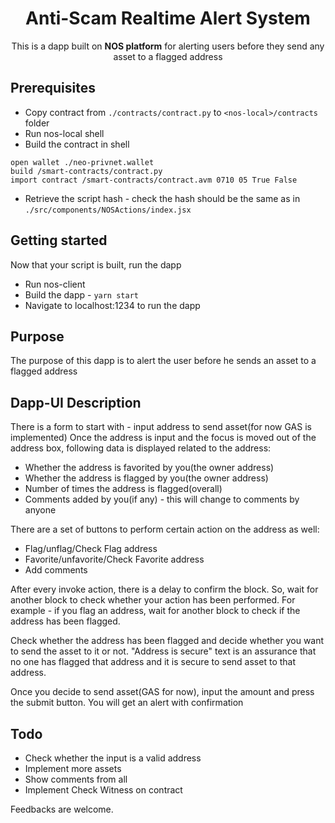 <h1 align="center">Anti-Scam Realtime Alert System</h1>

<p align="center">
  This is a dapp built on <strong>NOS platform</strong> for alerting users before they send any asset to a flagged address
</p>

## Prerequisites
* Copy contract from `./contracts/contract.py` to `<nos-local>/contracts` folder
* Run nos-local shell
* Build the contract in shell
```
open wallet ./neo-privnet.wallet
build /smart-contracts/contract.py
import contract /smart-contracts/contract.avm 0710 05 True False
```
* Retrieve the script hash - check the hash should be the same as in `./src/components/NOSActions/index.jsx`

## Getting started
Now that your script is built, run the dapp
* Run nos-client
* Build the dapp - `yarn start`
* Navigate to localhost:1234 to run the dapp


## Purpose
The purpose of this dapp is to alert the user before he sends an asset to a flagged address

## Dapp-UI Description
There is a form to start with - input address to send asset(for now GAS is implemented)
Once the address is input and the focus is moved out of the address box,
following data is displayed related to the address:

* Whether the address is favorited by you(the owner address)
* Whether the address is flagged by you(the owner address)
* Number of times the address is flagged(overall)
* Comments added by you(if any) - this will change to comments by anyone

There are a set of buttons to perform certain action on the address as well:

* Flag/unflag/Check Flag address
* Favorite/unfavorite/Check Favorite address
* Add comments

After every invoke action, there is a delay to confirm the block. So, wait for another
block to check whether your action has been performed.
For example - if you flag an address, wait for another block to check if the address
has been flagged.

Check whether the address has been flagged and decide whether you want to send the
asset to it or not. "Address is secure" text is an assurance that no one has flagged that address
and it is secure to send asset to that address.

Once you decide to send asset(GAS for now), input the amount and press the submit button.
You will get an alert with confirmation

## Todo
* Check whether the input is a valid address
* Implement more assets
* Show comments from all
* Implement Check Witness on contract

Feedbacks are welcome.

